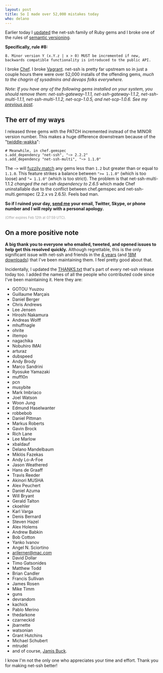 ```yaml
---
layout: post
title: So I made over 52,000 mistakes today
who: delano
---
```


Earlier today I [updated](/blog/2013/02/06/net-ssh-gem-code-signed/) the net-ssh family of Ruby gems and I broke one of the rules of [semantic versioning](http://semver.org/).

**Specifically, rule #8:**

    8. Minor version Y (x.Y.z | x > 0) MUST be incremented if new,
    backwards compatible functionality is introduced to the public API.

I broke [Chef](tickets.opscode.com/browse/CHEF-3835). I broke [Vagrant](https://github.com/mitchellh/vagrant/issues/1355). net-ssh is pretty far upstream so in just a couple hours there were over 52,000 installs of the offending gems, *much to the chagrin of sysadmins and devops folks everywhere.*

*Note: If you have any of the following gems installed on your system, you should remove them: net-ssh-gateway-1.1.1, net-ssh-gateway-1.1.2, net-ssh-multi-1.1.1, net-ssh-multi-1.1.2, net-scp-1.0.5, and net-scp-1.0.6. See my [previous post](/blog/2013/02/06/net-ssh-gem-code-signed/).*

## The err of my ways

I released three gems with the PATCH incremented instead of the MINOR version number. This makes a huge difference downstream because of the "[twiddle-wakka](http://twiddlewakka.com/)":

    # Meanwhile, in chef.gemspec
    s.add_dependency "net-ssh", "~> 2.2.2"
    s.add_dependency "net-ssh-multi", "~> 1.1.0"

The `~>` will [fuzzily match](http://robots.thoughtbot.com/post/2508037841/rubys-pessimistic-operator) any gems less than `1.2` but greater than or equal to `1.1.0`. This feature strikes a balance between `">= 1.1.0"` (which is too loose) and `"= 1.1.0"` (which is too strict). The problem is that net-ssh-multi-1.1.2 *changed the net-ssh dependency to 2.6.5* which made Chef uninstallable due to the conflict between chef.gemspec and net-ssh-multi.gemspec (2.2.x vs 2.6.5). Feels bad man.

**So if I ruined your day, [send me](https://onetimesecret.com/feedback) your email, Twitter, Skype, or phone number and I will reply with a personal apology.**

<p style="color: #999; font-size: 80%">(Offer expires Feb 12th at 07:59 UTC).</p>

## On a more positive note

**A big thank you to everyone who emailed, tweeted, and opened issues to help get this resolved quickly.** Although regrettable, this is the only significant issue with net-ssh and friends in the [4 years](http://solutious.com/blog/2009/06/19/net-ssh-repository/) (and [18M downloads](https://rubygems.org/profiles/delano)) that I've been maintaining them. I feel pretty good about that.

Incidentally, I updated the [THANKS.txt](https://github.com/net-ssh/net-ssh/blob/v2.6.5/THANKS.txt) that's part of every net-ssh release today too. I added the names of all the people who contributed code since I've been maintaining it. Here they are:

* GOTOU Yuuzou
* Guillaume Marçais
* Daniel Berger
* Chris Andrews
* Lee Jensen
* Hiroshi Nakamura
* Andreas Wolff
* mhuffnagle
* ohrite
* iltempo
* nagachika
* Nobuhiro IMAI
* arturaz
* dubspeed
* Andy Brody
* Marco Sandrini
* Ryosuke Yamazaki
* muffl0n
* pcn
* musybite
* Mark Imbriaco
* Joel Watson
* Woon Jung
* Edmund Haselwanter
* robbebob
* Daniel Pittman
* Markus Roberts
* Gavin Brock
* Rich Lane
* Lee Marlow
* xbaldauf
* Delano Mandelbaum
* Miklós Fazekas
* Andy Lo-A-Foe
* Jason Weathered
* Hans de Graaff
* Travis Reeder
* Akinori MUSHA
* Alex Peuchert
* Daniel Azuma
* Will Bryant
* Gerald Talton
* ckoehler
* Karl Varga
* Denis Bernard
* Steven Hazel
* Alex Holems
* Andrew Babkin
* Bob Cotton
* Yanko Ivanov
* Angel N. Sciortino
* arilerner@mac.com
* David Dollar
* Timo Gatsonides
* Matthew Todd
* Brian Candler
* Francis Sullivan
* James Rosen
* Mike Timm
* guns
* devrandom
* kachick
* Pablo Merino
* thedarkone
* czarneckid
* jbarnette
* watsonian
* Grant Hutchins
* Michael Schubert
* mtrudel
* and of course, [Jamis Buck](https://twitter.com/jamis).

I know I'm not the only one who appreciates your time and effort. Thank you for making net-ssh better!
